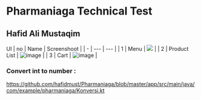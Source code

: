 # Pharmaniaga Technical Test
## Hafid Ali Mustaqim

UI
| no | Name | Screenshoot |
| - | --- | --- |
| 1 | Menu | <img src ="https://hafidmust.s3.ap-southeast-1.amazonaws.com/Screen+1.png"> |
| 2 | Product List | ![image](https://hafidmust.s3.ap-southeast-1.amazonaws.com/Screen+2.png) |
| 3 | Cart | ![image](https://hafidmust.s3.ap-southeast-1.amazonaws.com/Screen+3.png) |


### Convert int to number :
https://github.com/hafidmust/Pharmaniaga/blob/master/app/src/main/java/com/example/pharmaniaga/Konversi.kt
